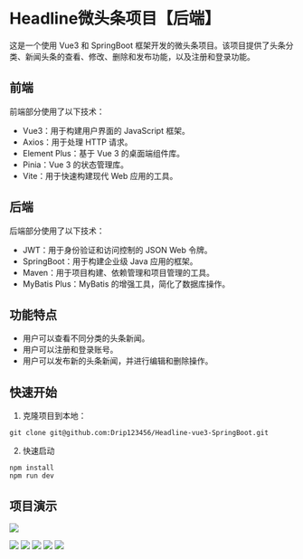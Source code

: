 # Headline微头条项目【后端】

这是一个使用 Vue3 和 SpringBoot 框架开发的微头条项目。该项目提供了头条分类、新闻头条的查看、修改、删除和发布功能，以及注册和登录功能。

## 前端

前端部分使用了以下技术：

- Vue3：用于构建用户界面的 JavaScript 框架。
- Axios：用于处理 HTTP 请求。
- Element Plus：基于 Vue 3 的桌面端组件库。
- Pinia：Vue 3 的状态管理库。
- Vite：用于快速构建现代 Web 应用的工具。

## 后端

后端部分使用了以下技术：

- JWT：用于身份验证和访问控制的 JSON Web 令牌。
- SpringBoot：用于构建企业级 Java 应用的框架。
- Maven：用于项目构建、依赖管理和项目管理的工具。
- MyBatis Plus：MyBatis 的增强工具，简化了数据库操作。

## 功能特点

- 用户可以查看不同分类的头条新闻。
- 用户可以注册和登录账号。
- 用户可以发布新的头条新闻，并进行编辑和删除操作。

## 快速开始

1. 克隆项目到本地：

```
git clone git@github.com:Drip123456/Headline-vue3-SpringBoot.git
```

2. 快速启动

```
npm install
npm run dev
```

## 项目演示

![](https://s21.ax1x.com/2024/05/03/pkkhzKP.png)

![](https://s21.ax1x.com/2024/05/03/pkk4pb8.png)
![](https://s21.ax1x.com/2024/05/03/pkk4SDf.png)
![](https://s21.ax1x.com/2024/05/03/pkkhvvt.png)
![](https://s21.ax1x.com/2024/05/03/pkkhjgI.png)
![](https://s21.ax1x.com/2024/05/03/pkk4CVS.png)
